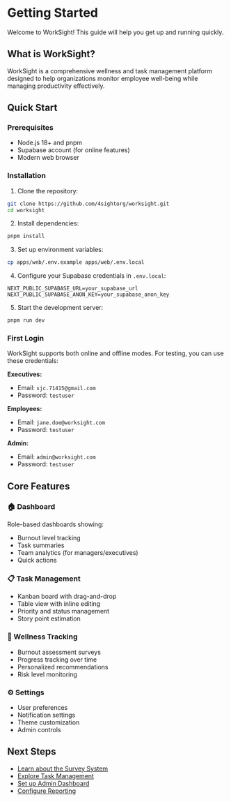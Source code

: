 # Getting Started

Welcome to WorkSight! This guide will help you get up and running quickly.

## What is WorkSight?

WorkSight is a comprehensive wellness and task management platform designed to help organizations monitor employee well-being while managing productivity effectively.

## Quick Start

### Prerequisites

- Node.js 18+ and pnpm
- Supabase account (for online features)
- Modern web browser

### Installation

1. Clone the repository:

```bash
git clone https://github.com/4sightorg/worksight.git
cd worksight
```

2. Install dependencies:

```bash
pnpm install
```

3. Set up environment variables:

```bash
cp apps/web/.env.example apps/web/.env.local
```

4. Configure your Supabase credentials in `.env.local`:

```env
NEXT_PUBLIC_SUPABASE_URL=your_supabase_url
NEXT_PUBLIC_SUPABASE_ANON_KEY=your_supabase_anon_key
```

5. Start the development server:

```bash
pnpm run dev
```

### First Login

WorkSight supports both online and offline modes. For testing, you can use these credentials:

**Executives:**

- Email: `sjc.71415@gmail.com`
- Password: `testuser`

**Employees:**

- Email: `jane.doe@worksight.com`
- Password: `testuser`

**Admin:**

- Email: `admin@worksight.com`
- Password: `testuser`

## Core Features

### 🏠 Dashboard

Role-based dashboards showing:

- Burnout level tracking
- Task summaries
- Team analytics (for managers/executives)
- Quick actions

### 📋 Task Management

- Kanban board with drag-and-drop
- Table view with inline editing
- Priority and status management
- Story point estimation

### 🧘 Wellness Tracking

- Burnout assessment surveys
- Progress tracking over time
- Personalized recommendations
- Risk level monitoring

### ⚙️ Settings

- User preferences
- Notification settings
- Theme customization
- Admin controls

## Next Steps

- [Learn about the Survey System](./survey-system)
- [Explore Task Management](./task-management)
- [Set up Admin Dashboard](./admin-dashboard)
- [Configure Reporting](./reporting)
